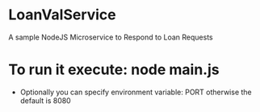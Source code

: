 # LoanValService
A sample NodeJS Microservice to Respond to Loan Requests

# To run it execute: node main.js

- Optionally you can specify environment variable: PORT otherwise the default is 8080

